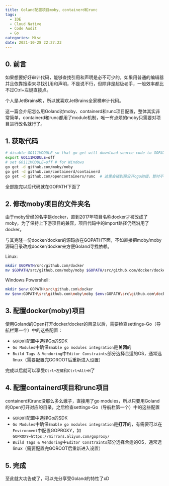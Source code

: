 ```yaml
---
title: Goland配置项目moby、containerd和runc
tags:
  - IDE
  - Cloud Native
  - Code Audit
  - Go
categories: Misc
date: 2021-10-28 22:27:23
---
```



## 0. 前言
如果想要好好审计代码，能够查找引用和声明是必不可少的，如果用普通的编辑器并且依靠搜索来寻找引用和声明，不是说不行，但除非是超级老手，一般效率都比不过Ctrl+左键直接点。

个人是JetBrains吹，所以就喜欢JetBrains全家桶审计代码。

这一篇会介绍怎么用Goland对moby、containerd和runc项目配置，整体其实非常简单，containerd和runc都用了module机制，唯一有点烦的moby只需要对项目进行改名就行了。

## 1. 获取代码
```bash
# disable GO111MODULE so that go get will download source code to GOPATH
export GO111MODULE=off  
# set GO111MODULE=off # for Windows
go get -d github.com/moby/moby
go get -d github.com/containerd/containerd
go get -d github.com/opencontainers/runc  # 这里会碰到报没开cgo的错，暂时不清楚会有什么后果
```
全部跑完以后代码就在GOPATH下面了

## 2. 修改moby项目的文件夹名
由于moby曾经的名字是docker，直到2017年项目名称docker才被改成了moby，为了保持上下游项目的兼容，项目代码中的import路径仍然沿用了docker。

与其克隆一份docker/docker的源码放在GOPATH下面，不如直接把moby/moby源码目录改成docker/docker来方便Goland寻找依赖。

Linux:
```bash
mkdir $GOPATH/src/github.com/docker
mv $GOPATH/src/github.com/moby/moby $GOPATH/src/github.com/docker/docker
```

Windows Powershell:
```bash
mkdir $env:GOPATH\src\github.com\docker
mv $env:GOPATH\src\github.com\moby\moby $env:GOPATH\src\github.com\docker\docker
```

## 3. 配置docker(moby)项目
使用Goland的Open打开docker/docker的目录以后，需要检查settings-Go（导航栏第一个）中的这些配置：
- `GOROOT`配置中选择Go的SDK
- `Go Modules`中确保`Enable go modules integration`是**关闭**的
- `Build Tags & Vendoring`中`Editor Constraints`部分选择合适的OS，通常选linux（需要配置完GOROOT后重新进入设置）

完成以后就可以享受`Ctrl+左键`和`Ctrl+Alt+H`了

## 4. 配置containerd项目和runc项目
containerd和runc没那么多幺蛾子，直接用了go modules，所以只要用Goland的Open打开对应的目录，之后检查settings-Go（导航栏第一个）中的这些配置
- `GOROOT`配置中选择Go的SDK
- `Go Modules`中确保`Enable go modules integration`是**打开**的，有需要可以在`Environment`中配置GOPROXY，如`GOPROXY=https://mirrors.aliyun.com/goproxy/`
- `Build Tags & Vendoring`中`Editor Constraints`部分选择合适的OS，通常选linux（需要配置完GOROOT后重新进入设置）

## 5. 完成
至此就大功告成了，可以充分享受Goland的特性了xD
